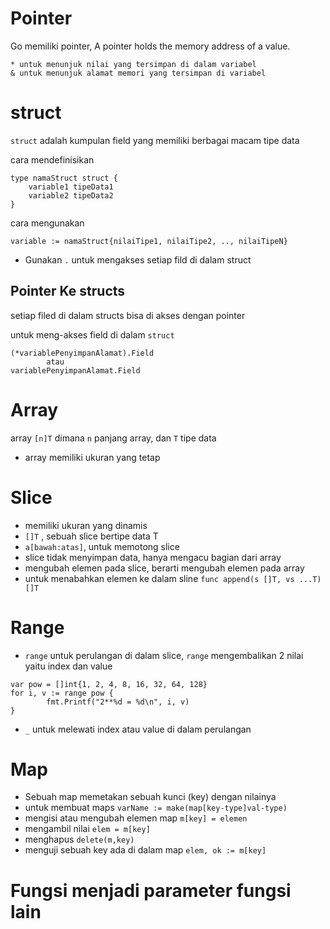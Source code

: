 # Pointer
Go memiliki pointer,  A pointer holds the memory address of a value.
```
* untuk menunjuk nilai yang tersimpan di dalam variabel
& untuk menunjuk alamat memori yang tersimpan di variabel
```

# struct
`struct` adalah kumpulan field yang memiliki berbagai macam tipe data

cara mendefinisikan 
```
type namaStruct struct {
    variable1 tipeData1
    variable2 tipeData2
}
```

cara mengunakan 
```
variable := namaStruct{nilaiTipe1, nilaiTipe2, .., nilaiTipeN}
```
* Gunakan `.` untuk mengakses setiap fild di dalam struct

## Pointer Ke structs
setiap filed di dalam structs bisa di akses dengan pointer

untuk meng-akses field di dalam `struct` 
```
(*variablePenyimpanAlamat).Field
        atau
variablePenyimpanAlamat.Field

```

# Array
array `[n]T` dimana `n` panjang array, dan `T` tipe data

* array memiliki ukuran yang tetap

# Slice
* memiliki ukuran yang dinamis
* `[]T` , sebuah slice bertipe data T
* `a[bawah:atas]`, untuk memotong slice
* slice tidak menyimpan data, hanya mengacu bagian dari array
* mengubah elemen pada slice, berarti mengubah elemen pada array
* untuk menabahkan elemen ke dalam sline `func append(s []T, vs ...T) []T`

# Range
* `range` untuk perulangan di dalam slice,  `range` mengembalikan 2 nilai yaitu index dan value
```
var pow = []int{1, 2, 4, 8, 16, 32, 64, 128}
for i, v := range pow {
		fmt.Printf("2**%d = %d\n", i, v)
}
```

* `_` untuk melewati index atau value di dalam perulangan

# Map
* Sebuah map memetakan sebuah kunci (key) dengan nilainya
* untuk membuat maps `varName := make(map[key-type]val-type)`
* mengisi atau mengubah elemen map `m[key] = elemen`
* mengambil nilai `elem = m[key]`
* menghapus `delete(m,key)`
* menguji sebuah key ada di dalam map `elem, ok := m[key]`

# Fungsi menjadi parameter fungsi lain